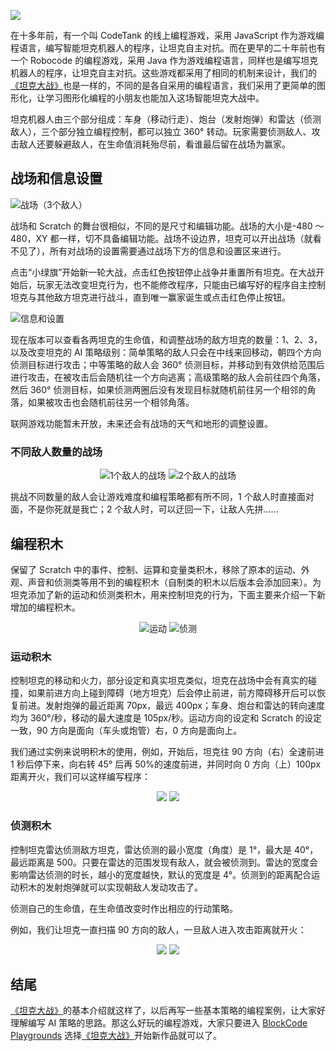 ![](_media/tankwar.png)

在十多年前，有一个叫 CodeTank 的线上编程游戏，采用 JavaScript 作为游戏编程语言，编写智能坦克机器人的程序，让坦克自主对抗。而在更早的二十年前也有一个 Robocode 的编程游戏，采用 Java 作为游戏编程语言，同样也是编写坦克机器人的程序，让坦克自主对抗。这些游戏都采用了相同的机制来设计，我们的[《坦克大战》](https://make.blockcode.fun/)也是一样的，不同的是各自采用的编程语言，我们采用了更简单的图形化，让学习图形化编程的小朋友也能加入这场智能坦克大战中。

坦克机器人由三个部分组成：车身（移动行走）、炮台（发射炮弹）和雷达（侦测敌人），三个部分独立编程控制，都可以独立 360° 转动。玩家需要侦测敌人、攻击敌人还要躲避敌人，在生命值消耗殆尽前，看谁最后留在战场为赢家。

## 战场和信息设置

![](_media/stage.png "战场（3个敌人）")

战场和 Scratch 的舞台很相似，不同的是尺寸和编辑功能。战场的大小是-480 ～ 480，XY 都一样，切不具备编辑功能。战场不设边界，坦克可以开出战场（就看不见了），所有对战场的设置需要通过战场下方的信息和设置区来进行。

点击“小绿旗”开始新一轮大战，点击红色按钮停止战争并重置所有坦克。在大战开始后，玩家无法改变坦克行为，也不能修改程序，只能由已编写好的程序自主控制坦克与其他敌方坦克进行战斗，直到唯一赢家诞生或点击红色停止按钮。

![](_media/info.png "信息和设置")

现在版本可以查看各两坦克的生命值，和调整战场的敌方坦克的数量：1、2、3，以及改变坦克的 AI 策略级别：简单策略的敌人只会在中线来回移动，朝四个方向侦测目标进行攻击；中等策略的敌人会 360° 侦测目标，并移动到有效供给范围后进行攻击，在被攻击后会随机往一个方向逃离；高级策略的敌人会前往四个角落，然后 360° 侦测目标，如果侦测两圈后没有发现目标就随机前往另一个相邻的角落，如果被攻击也会随机前往另一个相邻角落。

联网游戏功能暂未开放，未来还会有战场的天气和地形的调整设置。

### 不同敌人数量的战场

<center>

![](_media/stage1.png "1个敌人的战场")
![](_media/stage2.png "2个敌人的战场")

</center>

挑战不同数量的敌人会让游戏难度和编程策略都有所不同，1 个敌人时直接面对面，不是你死就是我亡；2 个敌人时，可以迂回一下，让敌人先拼……

## 编程积木

保留了 Scratch 中的事件、控制、运算和变量类积木，移除了原本的运动、外观、声音和侦测类等用不到的编程积木（自制类的积木以后版本会添加回来）。为坦克添加了新的运动和侦测类积木，用来控制坦克的行为，下面主要来介绍一下新增加的编程积木。

<center>

![](_media/motion.png "运动")
![](_media/sensing.png "侦测")

</center>

### 运动积木

控制坦克的移动和火力，部分设定和真实坦克类似，坦克在战场中会有真实的碰撞，如果前进方向上碰到障碍（地方坦克）后会停止前进，前方障碍移开后可以恢复前进。发射炮弹的最近距离 70px，最远 400px；车身、炮台和雷达的转向速度均为 360°/秒，移动的最大速度是 105px/秒。运动方向的设定和 Scratch 的设定一致，90 方向是面向（车头或炮管）右，0 方向是面向上。

我们通过实例来说明积木的使用，例如，开始后，坦克往 90 方向（右）全速前进 1 秒后停下来，向右转 45° 后再 50%的速度前进，并同时向 0 方向（上）100px 距离开火，我们可以这样编写程序：

<center>

![](_media/example1.png)
![](_media/example1.gif)

</center>

### 侦测积木

控制坦克雷达侦测敌方坦克，雷达侦测的最小宽度（角度）是 1°，最大是 40°，最远距离是 500。只要在雷达的范围发现有敌人，就会被侦测到。雷达的宽度会影响雷达侦测的时长，越小的宽度越快，默认的宽度是 4°。侦测到的距离配合运动积木的发射炮弹就可以实现朝敌人发动攻击了。

侦测自己的生命值，在生命值改变时作出相应的行动策略。

例如，我们让坦克一直扫描 90 方向的敌人，一旦敌人进入攻击距离就开火：

<center>

![](_media/example2.png)
![](_media/example2.gif)

</center>

## 结尾

[《坦克大战》](https://make.blockcode.fun/)的基本介绍就这样了，以后再写一些基本策略的编程案例，让大家好理解编写 AI 策略的思路。那这么好玩的编程游戏，大家只要进入 [BlockCode Playgrounds](https://make.blockcode.fun/) 选择[《坦克大战》](https://make.blockcode.fun/)开始新作品就可以了。
